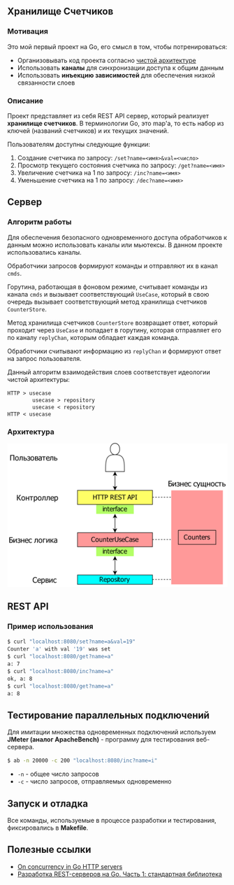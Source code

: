 ## Хранилище Счетчиков
### Мотивация
Это мой первый проект на Go, его смысл в том, чтобы потренироваться:
* Организовывать код проекта согласно [чистой архитектуре](https://github.com/evrone/go-clean-template)
* Использовать **каналы** для синхронизации доступа к общим данным
* Использовать **инъекцию зависимостей** для обеспечения низкой связанности слоев

### Описание
Проект представляет из себя REST API сервер, который реализует **хранилище счетчиков**. В терминологии Go, это map'а, то есть набор из ключей (названий счетчиков) и их текущих значений.

Пользователям доступны следующие функции:
1. Создание счетчика по запросу: `/set?name=<имя>&val=<число>`
2. Просмотр текущего состояния счетчика по запросу: `/get?name=<имя>`
3. Увеличение счетчика на 1 по запросу: `/inc?name=<имя>`
4. Уменьшение счетчика на 1 по запросу: `/dec?name=<имя>`

## Сервер
### Алгоритм работы
Для обеспечения безопасного одновременного доступа обработчиков к данным можно использовать каналы или мьютексы. В данном проекте использовались каналы.

Обработчики запросов формируют команды и отправляют их в канал `cmds`.

Горутина, работающая в фоновом режиме, считывает команды из канала `cmds` и вызывает соответствующий `UseCase`, который в свою очередь вызывает соответствующий метод хранилища счетчиков `CounterStore`.

Метод хранилища счетчиков `CounterStore` возвращает ответ, который проходит через `UseCase` и попадает в горутину, которая отправляет его по каналу `replyChan`, которым обладает каждая команда.

Обработчики считывают информацию из `replyChan` и формируют ответ на запрос пользователя.

Данный алгоритм взаимодействия слоев соответствует идеологии чистой архитектуры:

```
HTTP > usecase
        usecase > repository
        usecase < repository
HTTP < usecase
```

### Архитектура
![architecture diagram](/assets/architecture.png "architecture diagram")

## REST API
### Пример использования
```bash
$ curl "localhost:8080/set?name=a&val=19"
Counter 'a' with val '19' was set
$ curl "localhost:8080/get?name=a"
a: 7
$ curl "localhost:8080/inc?name=a"
ok, a: 8
$ curl "localhost:8080/get?name=a"
a: 8
```

## Тестирование параллельных подключений
Для имитации множества одновременных подключений используем **JMeter (аналог ApacheBench)** - программу для тестирования веб-сервера.

```bash
$ ab -n 20000 -c 200 "localhost:8080/inc?name=i"
```

* `-n` - общее число запросов
* `-c` - число запросов, отправляемых одновременно

## Запуск и отладка
Все команды, используемые в процессе разработки и тестирования, фиксировались в **Makefile**. 

## Полезные ссылки
* [On concurrency in Go HTTP servers](https://eli.thegreenplace.net/2019/on-concurrency-in-go-http-servers/)
* [Разработка REST-серверов на Go. Часть 1: стандартная библиотека](https://habr.com/ru/companies/ruvds/articles/559816/)